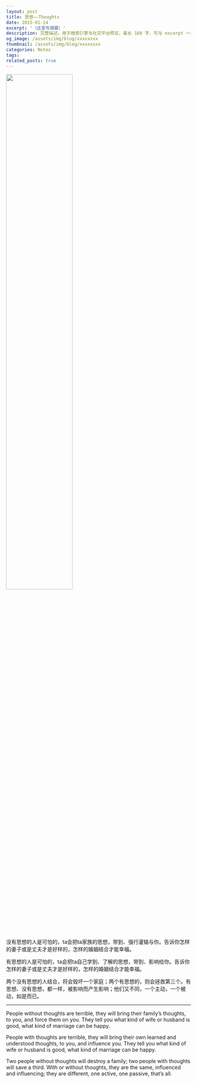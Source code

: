 ```yaml
---
layout: post
title: 思想——Thoughts
date: 2015-01-14
excerpt: '（这里写摘要）'
description: 完整描述，用于搜索引擎与社交平台预览，最长 160 字，可与 excerpt 一致
og_image: /assets/img/blog/xxxxxxxx
thumbnail: /assets/img/blog/xxxxxxxx
categories: Notes
tags: 
related_posts: true
---
```


<img src="{{ '/assets/img/blog/xxxxxxxx' | relative_url }}" style="width:60%;">

没有思想的人是可怕的，ta会把ta家族的思想，带到、强行灌输与你。告诉你怎样的妻子或是丈夫才是好样的，怎样的婚姻结合才能幸福。

有思想的人是可怕的，ta会把ta自己学到、了解的思想，带到、影响给你。告诉你怎样的妻子或是丈夫才是好样的，怎样的婚姻结合才能幸福。

两个没有思想的人结合，将会毁坏一个家庭；两个有思想的，则会拯救第三个。有思想、没有思想，都一样，被影响而产生影响；他们又不同，一个主动，一个被动，如是而已。

---

People without thoughts are terrible, they will bring their family’s thoughts, to you, and force them on you. They tell you what kind of wife or husband is good, what kind of marriage can be happy.

People with thoughts are terrible, they will bring their own learned and understood thoughts, to you, and influence you. They tell you what kind of wife or husband is good, what kind of marriage can be happy.

Two people without thoughts will destroy a family; two people with thoughts will save a third. With or without thoughts, they are the same, influenced and influencing; they are different, one active, one passive, that’s all.